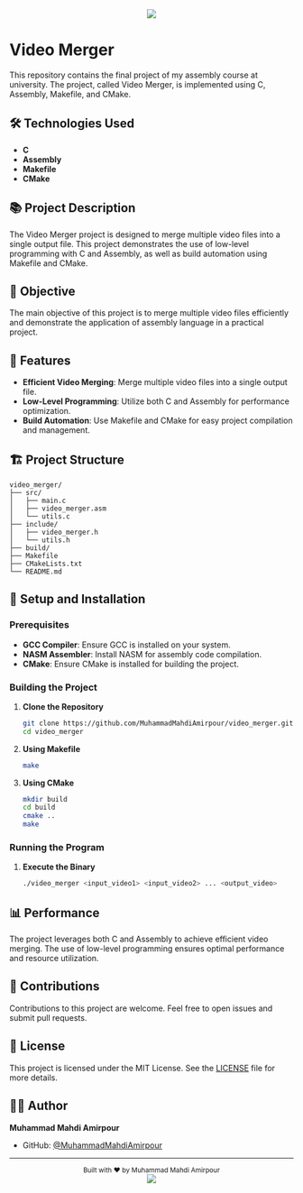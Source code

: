 <!-- Header -->
<div align="center">
  <img src="https://capsule-render.vercel.app/api?type=waving&color=gradient&customColorList=0,2,3,5,6&height=180&section=header&text=Video%20Merger&fontSize=36&fontAlignY=35&animation=twinkling&fontColor=FFFFFF"/>
</div>

# Video Merger

This repository contains the final project of my assembly course at university. The project, called Video Merger, is implemented using C, Assembly, Makefile, and CMake.

## 🛠️ Technologies Used

- **C**
- **Assembly**
- **Makefile**
- **CMake**

## 📚 Project Description

The Video Merger project is designed to merge multiple video files into a single output file. This project demonstrates the use of low-level programming with C and Assembly, as well as build automation using Makefile and CMake.

## 🎯 Objective

The main objective of this project is to merge multiple video files efficiently and demonstrate the application of assembly language in a practical project.

## 🚀 Features

- **Efficient Video Merging**: Merge multiple video files into a single output file.
- **Low-Level Programming**: Utilize both C and Assembly for performance optimization.
- **Build Automation**: Use Makefile and CMake for easy project compilation and management.

## 🏗️ Project Structure

```
video_merger/
├── src/
│   ├── main.c
│   ├── video_merger.asm
│   └── utils.c
├── include/
│   ├── video_merger.h
│   └── utils.h
├── build/
├── Makefile
├── CMakeLists.txt
└── README.md
```

## 🔧 Setup and Installation

### Prerequisites

- **GCC Compiler**: Ensure GCC is installed on your system.
- **NASM Assembler**: Install NASM for assembly code compilation.
- **CMake**: Ensure CMake is installed for building the project.

### Building the Project

1. **Clone the Repository**
   ```bash
   git clone https://github.com/MuhammadMahdiAmirpour/video_merger.git
   cd video_merger
   ```

2. **Using Makefile**
   ```bash
   make
   ```

3. **Using CMake**
   ```bash
   mkdir build
   cd build
   cmake ..
   make
   ```

### Running the Program

1. **Execute the Binary**
   ```bash
   ./video_merger <input_video1> <input_video2> ... <output_video>
   ```

## 📊 Performance

The project leverages both C and Assembly to achieve efficient video merging. The use of low-level programming ensures optimal performance and resource utilization.

## 🙌 Contributions

Contributions to this project are welcome. Feel free to open issues and submit pull requests.

## 📄 License

This project is licensed under the MIT License. See the [LICENSE](LICENSE) file for more details.

## 👨‍💻 Author

**Muhammad Mahdi Amirpour**
- GitHub: [@MuhammadMahdiAmirpour](https://github.com/MuhammadMahdiAmirpour)

---

<div align="center">
  <sub>Built with ❤️ by Muhammad Mahdi Amirpour</sub>
</div>

<!-- Footer -->
<div align="center">
  <img src="https://capsule-render.vercel.app/api?type=waving&color=gradient&customColorList=0,2,3,5,6&height=100&section=footer"/>
</div>
